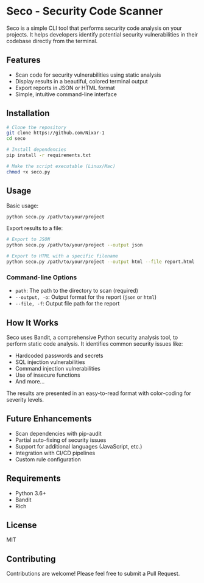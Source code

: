 # Seco - Security Code Scanner

Seco is a simple CLI tool that performs security code analysis on your projects. It helps developers identify potential security vulnerabilities in their codebase directly from the terminal.

## Features

- Scan code for security vulnerabilities using static analysis
- Display results in a beautiful, colored terminal output
- Export reports in JSON or HTML format
- Simple, intuitive command-line interface

## Installation

```bash
# Clone the repository
git clone https://github.com/Nixar-1
cd seco

# Install dependencies
pip install -r requirements.txt

# Make the script executable (Linux/Mac)
chmod +x seco.py
```

## Usage

Basic usage:

```bash
python seco.py /path/to/your/project
```

Export results to a file:

```bash
# Export to JSON
python seco.py /path/to/your/project --output json

# Export to HTML with a specific filename
python seco.py /path/to/your/project --output html --file report.html
```

### Command-line Options

- `path`: The path to the directory to scan (required)
- `--output, -o`: Output format for the report (`json` or `html`)
- `--file, -f`: Output file path for the report

## How It Works

Seco uses Bandit, a comprehensive Python security analysis tool, to perform static code analysis. It identifies common security issues like:

- Hardcoded passwords and secrets
- SQL injection vulnerabilities
- Command injection vulnerabilities
- Use of insecure functions
- And more...

The results are presented in an easy-to-read format with color-coding for severity levels.

## Future Enhancements

- Scan dependencies with pip-audit
- Partial auto-fixing of security issues
- Support for additional languages (JavaScript, etc.)
- Integration with CI/CD pipelines
- Custom rule configuration

## Requirements

- Python 3.6+
- Bandit
- Rich

## License

MIT

## Contributing

Contributions are welcome! Please feel free to submit a Pull Request.